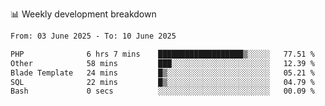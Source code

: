 📊 Weekly development breakdown
<!--START_SECTION:waka-->

```txt
From: 03 June 2025 - To: 10 June 2025

PHP              6 hrs 7 mins    ███████████████████▒░░░░░   77.51 %
Other            58 mins         ███░░░░░░░░░░░░░░░░░░░░░░   12.39 %
Blade Template   24 mins         █▒░░░░░░░░░░░░░░░░░░░░░░░   05.21 %
SQL              22 mins         █▒░░░░░░░░░░░░░░░░░░░░░░░   04.79 %
Bash             0 secs          ░░░░░░░░░░░░░░░░░░░░░░░░░   00.09 %
```

<!--END_SECTION:waka-->
